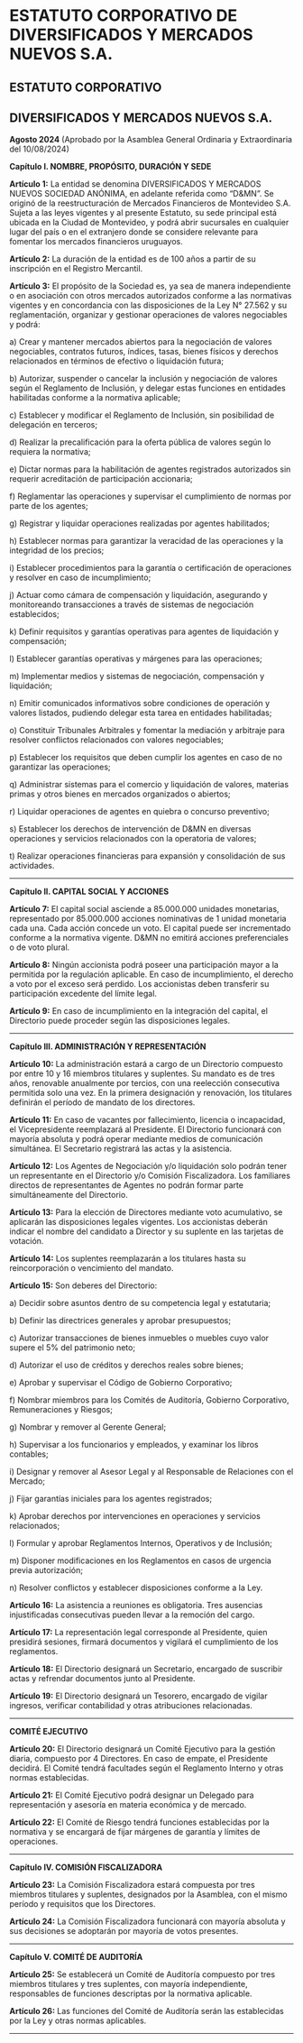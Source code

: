 # **ESTATUTO CORPORATIVO DE DIVERSIFICADOS Y MERCADOS NUEVOS S.A.**

## **ESTATUTO CORPORATIVO**
## **DIVERSIFICADOS Y MERCADOS NUEVOS S.A.**

**Agosto 2024**
(Aprobado por la Asamblea General Ordinaria y Extraordinaria del 10/08/2024)

**Capítulo I. NOMBRE, PROPÓSITO, DURACIÓN Y SEDE**

**Artículo 1:** La entidad se denomina DIVERSIFICADOS Y MERCADOS NUEVOS SOCIEDAD ANÓNIMA, en adelante referida como “D&MN”. Se originó de la reestructuración de Mercados Financieros de Montevideo S.A. Sujeta a las leyes vigentes y al presente Estatuto, su sede principal está ubicada en la Ciudad de Montevideo, y podrá abrir sucursales en cualquier lugar del país o en el extranjero donde se considere relevante para fomentar los mercados financieros uruguayos.

**Artículo 2:** La duración de la entidad es de 100 años a partir de su inscripción en el Registro Mercantil.

**Artículo 3:** El propósito de la Sociedad es, ya sea de manera independiente o en asociación con otros mercados autorizados conforme a las normativas vigentes y en concordancia con las disposiciones de la Ley N° 27.562 y su reglamentación, organizar y gestionar operaciones de valores negociables y podrá:

a) Crear y mantener mercados abiertos para la negociación de valores negociables, contratos futuros, índices, tasas, bienes físicos y derechos relacionados en términos de efectivo o liquidación futura;

b) Autorizar, suspender o cancelar la inclusión y negociación de valores según el Reglamento de Inclusión, y delegar estas funciones en entidades habilitadas conforme a la normativa aplicable;

c) Establecer y modificar el Reglamento de Inclusión, sin posibilidad de delegación en terceros;

d) Realizar la precalificación para la oferta pública de valores según lo requiera la normativa;

e) Dictar normas para la habilitación de agentes registrados autorizados sin requerir acreditación de participación accionaria;

f) Reglamentar las operaciones y supervisar el cumplimiento de normas por parte de los agentes;

g) Registrar y liquidar operaciones realizadas por agentes habilitados;

h) Establecer normas para garantizar la veracidad de las operaciones y la integridad de los precios;

i) Establecer procedimientos para la garantía o certificación de operaciones y resolver en caso de incumplimiento;

j) Actuar como cámara de compensación y liquidación, asegurando y monitoreando transacciones a través de sistemas de negociación establecidos;

k) Definir requisitos y garantías operativas para agentes de liquidación y compensación;

l) Establecer garantías operativas y márgenes para las operaciones;

m) Implementar medios y sistemas de negociación, compensación y liquidación;

n) Emitir comunicados informativos sobre condiciones de operación y valores listados, pudiendo delegar esta tarea en entidades habilitadas;

o) Constituir Tribunales Arbitrales y fomentar la mediación y arbitraje para resolver conflictos relacionados con valores negociables;

p) Establecer los requisitos que deben cumplir los agentes en caso de no garantizar las operaciones;

q) Administrar sistemas para el comercio y liquidación de valores, materias primas y otros bienes en mercados organizados o abiertos;

r) Liquidar operaciones de agentes en quiebra o concurso preventivo;

s) Establecer los derechos de intervención de D&MN en diversas operaciones y servicios relacionados con la operatoria de valores;

t) Realizar operaciones financieras para expansión y consolidación de sus actividades.

---

**Capítulo II. CAPITAL SOCIAL Y ACCIONES**

**Artículo 7:** El capital social asciende a 85.000.000 unidades monetarias, representado por 85.000.000 acciones nominativas de 1 unidad monetaria cada una. Cada acción concede un voto. El capital puede ser incrementado conforme a la normativa vigente. D&MN no emitirá acciones preferenciales o de voto plural.

**Artículo 8:** Ningún accionista podrá poseer una participación mayor a la permitida por la regulación aplicable. En caso de incumplimiento, el derecho a voto por el exceso será perdido. Los accionistas deben transferir su participación excedente del límite legal.

**Artículo 9:** En caso de incumplimiento en la integración del capital, el Directorio puede proceder según las disposiciones legales.

---

**Capítulo III. ADMINISTRACIÓN Y REPRESENTACIÓN**

**Artículo 10:** La administración estará a cargo de un Directorio compuesto por entre 10 y 16 miembros titulares y suplentes. Su mandato es de tres años, renovable anualmente por tercios, con una reelección consecutiva permitida solo una vez. En la primera designación y renovación, los titulares definirán el período de mandato de los directores.

**Artículo 11:** En caso de vacantes por fallecimiento, licencia o incapacidad, el Vicepresidente reemplazará al Presidente. El Directorio funcionará con mayoría absoluta y podrá operar mediante medios de comunicación simultánea. El Secretario registrará las actas y la asistencia.

**Artículo 12:** Los Agentes de Negociación y/o liquidación solo podrán tener un representante en el Directorio y/o Comisión Fiscalizadora. Los familiares directos de representantes de Agentes no podrán formar parte simultáneamente del Directorio.

**Artículo 13:** Para la elección de Directores mediante voto acumulativo, se aplicarán las disposiciones legales vigentes. Los accionistas deberán indicar el nombre del candidato a Director y su suplente en las tarjetas de votación.

**Artículo 14:** Los suplentes reemplazarán a los titulares hasta su reincorporación o vencimiento del mandato.

**Artículo 15:** Son deberes del Directorio:

a) Decidir sobre asuntos dentro de su competencia legal y estatutaria;

b) Definir las directrices generales y aprobar presupuestos;

c) Autorizar transacciones de bienes inmuebles o muebles cuyo valor supere el 5% del patrimonio neto;

d) Autorizar el uso de créditos y derechos reales sobre bienes;

e) Aprobar y supervisar el Código de Gobierno Corporativo;

f) Nombrar miembros para los Comités de Auditoría, Gobierno Corporativo, Remuneraciones y Riesgos;

g) Nombrar y remover al Gerente General;

h) Supervisar a los funcionarios y empleados, y examinar los libros contables;

i) Designar y remover al Asesor Legal y al Responsable de Relaciones con el Mercado;

j) Fijar garantías iniciales para los agentes registrados;

k) Aprobar derechos por intervenciones en operaciones y servicios relacionados;

l) Formular y aprobar Reglamentos Internos, Operativos y de Inclusión;

m) Disponer modificaciones en los Reglamentos en casos de urgencia previa autorización;

n) Resolver conflictos y establecer disposiciones conforme a la Ley.

**Artículo 16:** La asistencia a reuniones es obligatoria. Tres ausencias injustificadas consecutivas pueden llevar a la remoción del cargo.

**Artículo 17:** La representación legal corresponde al Presidente, quien presidirá sesiones, firmará documentos y vigilará el cumplimiento de los reglamentos.

**Artículo 18:** El Directorio designará un Secretario, encargado de suscribir actas y refrendar documentos junto al Presidente.

**Artículo 19:** El Directorio designará un Tesorero, encargado de vigilar ingresos, verificar contabilidad y otras atribuciones relacionadas.

---

**COMITÉ EJECUTIVO**

**Artículo 20:** El Directorio designará un Comité Ejecutivo para la gestión diaria, compuesto por 4 Directores. En caso de empate, el Presidente decidirá. El Comité tendrá facultades según el Reglamento Interno y otras normas establecidas.

**Artículo 21:** El Comité Ejecutivo podrá designar un Delegado para representación y asesoría en materia económica y de mercado.

**Artículo 22:** El Comité de Riesgo tendrá funciones establecidas por la normativa y se encargará de fijar márgenes de garantía y límites de operaciones.

---

**Capítulo IV. COMISIÓN FISCALIZADORA**

**Artículo 23:** La Comisión Fiscalizadora estará compuesta por tres miembros titulares y suplentes, designados por la Asamblea, con el mismo período y requisitos que los Directores.

**Artículo 24:** La Comisión Fiscalizadora funcionará con mayoría absoluta y sus decisiones se adoptarán por mayoría de votos presentes.

---

**Capítulo V. COMITÉ DE AUDITORÍA**

**Artículo 25:** Se establecerá un Comité de Auditoría compuesto por tres miembros titulares y tres suplentes, con mayoría independiente, responsables de funciones descriptas por la normativa aplicable.

**Artículo 26:** Las funciones del Comité de Auditoría serán las establecidas por la Ley y otras normas aplicables.

---
